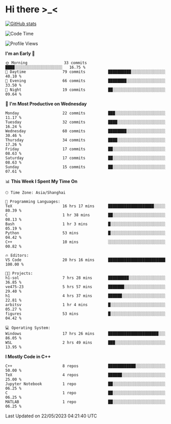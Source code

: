 # Hi there \>_<

[![GitHub stats](https://github-readme-stats.vercel.app/api?username=ARessegetesStery&show_icons=true&theme=transparent)](https://github.com/anuraghazra/github-readme-stats)

<!--START_SECTION:waka-->
![Code Time](http://img.shields.io/badge/Code%20Time-90%20hrs%2053%20mins-blue)

![Profile Views](http://img.shields.io/badge/Profile%20Views-0-blue)

**I'm an Early 🐤** 

```text
🌞 Morning                33 commits          ████░░░░░░░░░░░░░░░░░░░░░   16.75 % 
🌆 Daytime                79 commits          ██████████░░░░░░░░░░░░░░░   40.10 % 
🌃 Evening                66 commits          ████████░░░░░░░░░░░░░░░░░   33.50 % 
🌙 Night                  19 commits          ██░░░░░░░░░░░░░░░░░░░░░░░   09.64 % 
```
📅 **I'm Most Productive on Wednesday** 

```text
Monday                   22 commits          ███░░░░░░░░░░░░░░░░░░░░░░   11.17 % 
Tuesday                  32 commits          ████░░░░░░░░░░░░░░░░░░░░░   16.24 % 
Wednesday                60 commits          ████████░░░░░░░░░░░░░░░░░   30.46 % 
Thursday                 34 commits          ████░░░░░░░░░░░░░░░░░░░░░   17.26 % 
Friday                   17 commits          ██░░░░░░░░░░░░░░░░░░░░░░░   08.63 % 
Saturday                 17 commits          ██░░░░░░░░░░░░░░░░░░░░░░░   08.63 % 
Sunday                   15 commits          ██░░░░░░░░░░░░░░░░░░░░░░░   07.61 % 
```


📊 **This Week I Spent My Time On** 

```text
🕑︎ Time Zone: Asia/Shanghai

💬 Programming Languages: 
TeX                      16 hrs 17 mins      ████████████████████░░░░░   80.39 % 
C                        1 hr 38 mins        ██░░░░░░░░░░░░░░░░░░░░░░░   08.13 % 
Bash                     1 hr 3 mins         █░░░░░░░░░░░░░░░░░░░░░░░░   05.19 % 
Python                   53 mins             █░░░░░░░░░░░░░░░░░░░░░░░░   04.42 % 
C++                      10 mins             ░░░░░░░░░░░░░░░░░░░░░░░░░   00.82 % 

🔥 Editors: 
VS Code                  20 hrs 16 mins      █████████████████████████   100.00 % 

🐱‍💻 Projects: 
h1-sol                   7 hrs 28 mins       █████████░░░░░░░░░░░░░░░░   36.85 % 
ve475-23                 5 hrs 57 mins       ███████░░░░░░░░░░░░░░░░░░   29.40 % 
h1                       4 hrs 37 mins       ██████░░░░░░░░░░░░░░░░░░░   22.81 % 
arbitsv                  1 hr 4 mins         █░░░░░░░░░░░░░░░░░░░░░░░░   05.27 % 
figures                  53 mins             █░░░░░░░░░░░░░░░░░░░░░░░░   04.42 % 

💻 Operating System: 
Windows                  17 hrs 26 mins      ██████████████████████░░░   86.05 % 
WSL                      2 hrs 49 mins       ███░░░░░░░░░░░░░░░░░░░░░░   13.95 % 
```

**I Mostly Code in C++** 

```text
C++                      8 repos             ████████████░░░░░░░░░░░░░   50.00 % 
TeX                      4 repos             ██████░░░░░░░░░░░░░░░░░░░   25.00 % 
Jupyter Notebook         1 repo              ██░░░░░░░░░░░░░░░░░░░░░░░   06.25 % 
C                        1 repo              ██░░░░░░░░░░░░░░░░░░░░░░░   06.25 % 
MATLAB                   1 repo              ██░░░░░░░░░░░░░░░░░░░░░░░   06.25 % 
```




 Last Updated on 22/05/2023 04:21:40 UTC
<!--END_SECTION:waka-->

